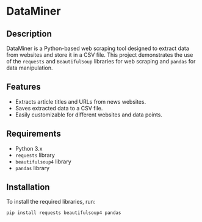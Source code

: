 # DataMiner

## Description
DataMiner is a Python-based web scraping tool designed to extract data from websites and store it in a CSV file. This project demonstrates the use of the `requests` and `BeautifulSoup` libraries for web scraping and `pandas` for data manipulation.

## Features
- Extracts article titles and URLs from news websites.
- Saves extracted data to a CSV file.
- Easily customizable for different websites and data points.

## Requirements
- Python 3.x
- `requests` library
- `beautifulsoup4` library
- `pandas` library

## Installation
To install the required libraries, run:
```bash
pip install requests beautifulsoup4 pandas
